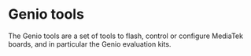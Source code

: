 # Genio tools

The Genio tools are a set of tools to flash, control or configure MediaTek
boards, and in particular the Genio evaluation kits.
